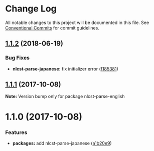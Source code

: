 # Change Log

All notable changes to this project will be documented in this file.
See [Conventional Commits](https://conventionalcommits.org) for commit guidelines.

<a name="1.1.2"></a>
## [1.1.2](https://github.com/azu/nlp-pattern-match/compare/nlcst-parse-english@1.1.1...nlcst-parse-english@1.1.2) (2018-06-19)


### Bug Fixes

* **nlcst-parse-japanese:** fix initializer error ([f185381](https://github.com/azu/nlp-pattern-match/commit/f185381))




<a name="1.1.1"></a>
## [1.1.1](https://github.com/azu/nlp-pattern-match/compare/nlcst-parse-english@1.1.0...nlcst-parse-english@1.1.1) (2017-10-08)




**Note:** Version bump only for package nlcst-parse-english

<a name="1.1.0"></a>
# 1.1.0 (2017-10-08)


### Features

* **packages:** add nlcst-parse-japanese ([a1b20e9](https://github.com/azu/nlp-pattern-match/commit/a1b20e9))
